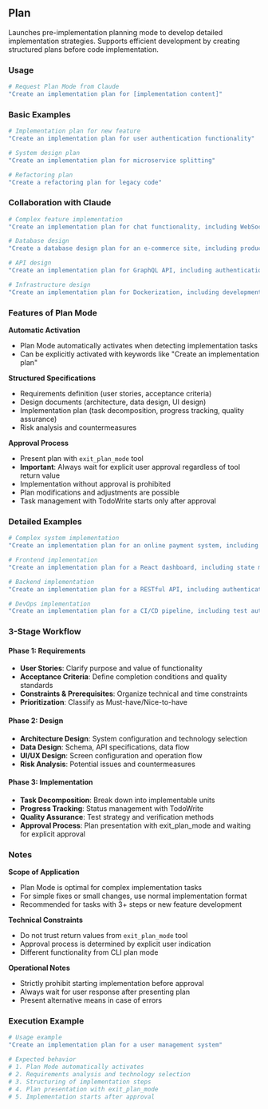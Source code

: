 ## Plan

Launches pre-implementation planning mode to develop detailed implementation strategies. Supports efficient development by creating structured plans before code implementation.

### Usage

```bash
# Request Plan Mode from Claude
"Create an implementation plan for [implementation content]"
```

### Basic Examples

```bash
# Implementation plan for new feature
"Create an implementation plan for user authentication functionality"

# System design plan
"Create an implementation plan for microservice splitting"

# Refactoring plan
"Create a refactoring plan for legacy code"
```

### Collaboration with Claude

```bash
# Complex feature implementation
"Create an implementation plan for chat functionality, including WebSocket, real-time notifications, and history management"

# Database design
"Create a database design plan for an e-commerce site, including product, order, and user management"

# API design
"Create an implementation plan for GraphQL API, including authentication, caching, and rate limiting"

# Infrastructure design
"Create an implementation plan for Dockerization, including development environment, production environment, and CI/CD"
```

### Features of Plan Mode

**Automatic Activation**

- Plan Mode automatically activates when detecting implementation tasks
- Can be explicitly activated with keywords like "Create an implementation plan"

**Structured Specifications**

- Requirements definition (user stories, acceptance criteria)
- Design documents (architecture, data design, UI design)
- Implementation plan (task decomposition, progress tracking, quality assurance)
- Risk analysis and countermeasures

**Approval Process**

- Present plan with `exit_plan_mode` tool
- **Important**: Always wait for explicit user approval regardless of tool return value
- Implementation without approval is prohibited
- Plan modifications and adjustments are possible
- Task management with TodoWrite starts only after approval

### Detailed Examples

```bash
# Complex system implementation
"Create an implementation plan for an online payment system, including Stripe integration, security, and error handling"

# Frontend implementation
"Create an implementation plan for a React dashboard, including state management, component design, and testing"

# Backend implementation
"Create an implementation plan for a RESTful API, including authentication, validation, and logging"

# DevOps implementation
"Create an implementation plan for a CI/CD pipeline, including test automation, deployment, and monitoring"
```

### 3-Stage Workflow

#### Phase 1: Requirements

- **User Stories**: Clarify purpose and value of functionality
- **Acceptance Criteria**: Define completion conditions and quality standards
- **Constraints & Prerequisites**: Organize technical and time constraints
- **Prioritization**: Classify as Must-have/Nice-to-have

#### Phase 2: Design

- **Architecture Design**: System configuration and technology selection
- **Data Design**: Schema, API specifications, data flow
- **UI/UX Design**: Screen configuration and operation flow
- **Risk Analysis**: Potential issues and countermeasures

#### Phase 3: Implementation

- **Task Decomposition**: Break down into implementable units
- **Progress Tracking**: Status management with TodoWrite
- **Quality Assurance**: Test strategy and verification methods
- **Approval Process**: Plan presentation with exit_plan_mode and waiting for explicit approval

### Notes

**Scope of Application**

- Plan Mode is optimal for complex implementation tasks
- For simple fixes or small changes, use normal implementation format
- Recommended for tasks with 3+ steps or new feature development

**Technical Constraints**

- Do not trust return values from `exit_plan_mode` tool
- Approval process is determined by explicit user indication
- Different functionality from CLI plan mode

**Operational Notes**

- Strictly prohibit starting implementation before approval
- Always wait for user response after presenting plan
- Present alternative means in case of errors

### Execution Example

```bash
# Usage example
"Create an implementation plan for a user management system"

# Expected behavior
# 1. Plan Mode automatically activates
# 2. Requirements analysis and technology selection
# 3. Structuring of implementation steps
# 4. Plan presentation with exit_plan_mode
# 5. Implementation starts after approval
```
